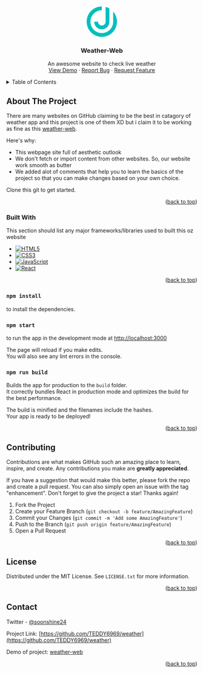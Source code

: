 <a name="readme-top"></a>


<!-- PROJECT LOGO -->
<br />
<div align="center">
  <a href="https://github.com/TEDDY6969/weather/">
    <img src="public/jo.svg" alt="Logo" width="80" height="80" border-radius="50%">
  </a>

  <h3 align="center">Weather-Web</h3>

  <p align="center">
    An awesome website to check live weather 
    <br />
    <a href="https://Weather-Web.tk/">View Demo</a>
    ·
    <a href="https://github.com/TEDDY6969/weather/issues">Report Bug</a>
    ·
    <a href="https://github.com/TEDDY6969/weather/issues">Request Feature</a>
  </p>
</div>



<!-- TABLE OF CONTENTS -->
<details>
  <summary>Table of Contents</summary>
  <ol>
    <li>
      <a href="#about-the-project">About The Project</a>
      <ul>
        <li><a href="#built-with">Built With</a></li>
      </ul>
    </li>
    <li>
      <a href="#getting-started">Getting Started</a>
   
    </li>
    <li><a href="#contributing">Contributing</a></li>
    <li><a href="#license">License</a></li>
    <li><a href="#contact">Contact</a></li>
  </ol>
</details>



<!-- ABOUT THE PROJECT -->
## About The Project


There are many websites on GitHub claiming to be the best in catagory of weather app and this project is one of them XD but i claim it to be working as fine as this [weather-web](https://weather-web.tk/).

Here's why:
* This webpage site full of aesthetic outlook
* We don't fetch or import content from other websites. So, our website work smooth as butter
* We added alot of comments that help you to learn the basics of the project so that you can make changes based on your own choice.


Clone this git to get started.

<p align="right">(<a href="#readme-top">back to top</a>)</p>



### Built With

This section should list any major frameworks/libraries used to built this oz website

* [![HTML5][html]][Next-url]
* [![CSS3][css]][React-url]
* [![JavaScript][javascript]][Vue-url]
* [![React][react]][React-url]

<p align="right">(<a href="#readme-top">back to top</a>)</p>



<!-- GETTING STARTED -->
### `npm install`

to install the dependencies.

### `npm start`

to run the app in the development mode at [http://localhost:3000](http://localhost:3000)<br />

The page will reload if you make edits.<br />
You will also see any lint errors in the console.

### `npm run build`

Builds the app for production to the `build` folder.<br />
It correctly bundles React in production mode and optimizes the build for the best performance.

The build is minified and the filenames include the hashes.<br />
Your app is ready to be deployed!

<p align="right">(<a href="#readme-top">back to top</a>)</p>



<!-- CONTRIBUTING -->
## Contributing

Contributions are what makes GitHub such an amazing place to learn, inspire, and create. Any contributions you make are **greatly appreciated**.

If you have a suggestion that would make this better, please fork the repo and create a pull request. You can also simply open an issue with the tag "enhancement".
Don't forget to give the project a star! Thanks again!

1. Fork the Project
2. Create your Feature Branch (`git checkout -b feature/AmazingFeature`)
3. Commit your Changes (`git commit -m 'Add some AmazingFeature'`)
4. Push to the Branch (`git push origin feature/AmazingFeature`)
5. Open a Pull Request

<p align="right">(<a href="#readme-top">back to top</a>)</p>



<!-- LICENSE -->
## License

Distributed under the MIT License. See `LICENSE.txt` for more information.

<p align="right">(<a href="#readme-top">back to top</a>)</p>



<!-- CONTACT -->
## Contact

Twitter - [@soonshine24](https://twitter.com/soonshine24) 

Project Link: [https://github.com/TEDDY6969/weather](https://github.com/TEDDY6969/weather)

Demo of project: [weather-web](https://weather-web.tk/)

<p align="right">(<a href="#readme-top">back to top</a>)</p>




<!-- MARKDOWN LINKS & IMAGES -->
[license-shield]: https://img.shields.io/github/license/othneildrew/Best-README-Template.svg?style=for-the-badge
[license-url]: https://github.com/othneildrew/Best-README-Template/blob/master/LICENSE.txt
[linkedin-shield]: https://img.shields.io/badge/-LinkedIn-black.svg?style=for-the-badge&logo=linkedin&colorB=555
[linkedin-url]: https://linkedin.com/in/othneildrew
[product-screenshot]: https://media.discordapp.net/attachments/895299400488849458/1026784121080528976/Screenshot_2022-10-04-14-42-22-91.png
[html]: https://img.shields.io/badge/html-000000?style=for-the-badge&logo=html&logoColor=white
[Next-url]: https://html.com/
[react]: https://img.shields.io/badge/react-35495E?style=for-the-badge&logo=react&logoColor=4FC08D
[css]: https://img.shields.io/badge/css-20232A?style=for-the-badge&logo=css&logoColor=61DAFB
[React-url]: https://css.com/
[javascript]: https://img.shields.io/badge/js-35495E?style=for-the-badge&logo=js&logoColor=4FC08D
[Vue-url]: https://javascript.com/

